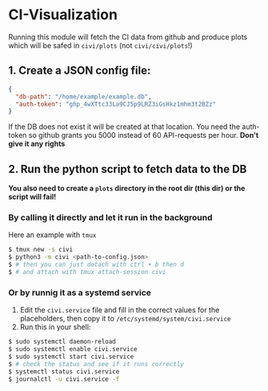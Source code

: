 # CI-Visualization

Running this module will fetch the CI data from github and produce plots which will be safed in `civi/plots` (not `civi/civi/plots`!)

## 1. Create a JSON config file:
```json
{
  "db-path": "/home/example/example.db",
  "auth-token": "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"
}
```
If the DB does not exist it will be created at that location.
You need the auth-token so github grants you 5000 instead of 60 API-requests
per hour. **Don't give it any rights**


## 2. Run the python script to fetch data to the DB
**You also need to create a `plots` directory in the root dir (this dir) or the script will fail!**
### By calling it directly and let it run in the background
Here an example with `tmux`
```bash
$ tmux new -s civi
$ python3 -m civi <path-to-config.json>
$ # then you can just detach with ctrl + b then d
$ # and attach with tmux attach-session civi
```

### Or by runnig it as a systemd service
1. Edit the `civi.service` file and fill in the correct values for the placeholders, then copy it to `/etc/systemd/system/civi.service`
2. Run this in your shell:
```bash
$ sudo systemctl daemon-reload
$ sudo systemctl enable civi.service
$ sudo systemctl start civi.service
$ # check the status and see if it runs correctly
$ systemctl status civi.service
$ journalctl -u civi.service -f
```



